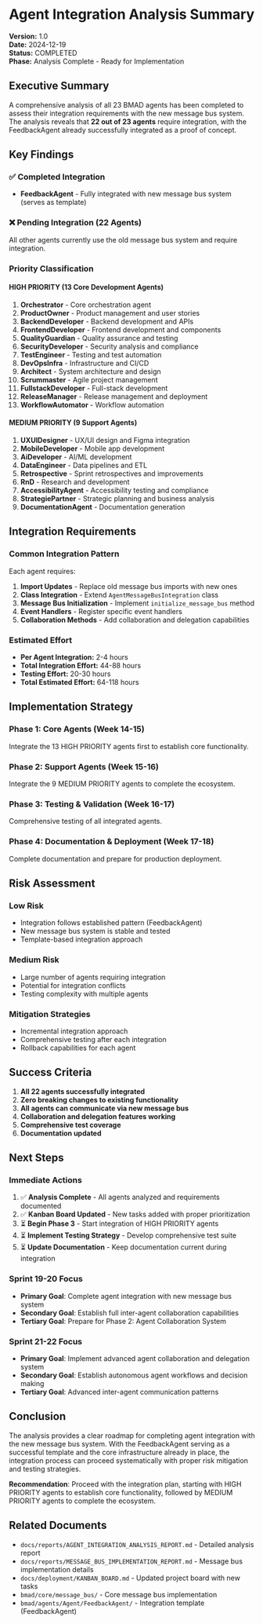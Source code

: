 # Agent Integration Analysis Summary

**Version:** 1.0  
**Date:** 2024-12-19  
**Status:** COMPLETED  
**Phase:** Analysis Complete - Ready for Implementation  

## Executive Summary

A comprehensive analysis of all 23 BMAD agents has been completed to assess their integration requirements with the new message bus system. The analysis reveals that **22 out of 23 agents** require integration, with the FeedbackAgent already successfully integrated as a proof of concept.

## Key Findings

### ✅ Completed Integration
- **FeedbackAgent** - Fully integrated with new message bus system (serves as template)

### ❌ Pending Integration (22 Agents)
All other agents currently use the old message bus system and require integration.

### Priority Classification

#### HIGH PRIORITY (13 Core Development Agents)
1. **Orchestrator** - Core orchestration agent
2. **ProductOwner** - Product management and user stories
3. **BackendDeveloper** - Backend development and APIs
4. **FrontendDeveloper** - Frontend development and components
5. **QualityGuardian** - Quality assurance and testing
6. **SecurityDeveloper** - Security analysis and compliance
7. **TestEngineer** - Testing and test automation
8. **DevOpsInfra** - Infrastructure and CI/CD
9. **Architect** - System architecture and design
10. **Scrummaster** - Agile project management
11. **FullstackDeveloper** - Full-stack development
12. **ReleaseManager** - Release management and deployment
13. **WorkflowAutomator** - Workflow automation

#### MEDIUM PRIORITY (9 Support Agents)
1. **UXUIDesigner** - UX/UI design and Figma integration
2. **MobileDeveloper** - Mobile app development
3. **AiDeveloper** - AI/ML development
4. **DataEngineer** - Data pipelines and ETL
5. **Retrospective** - Sprint retrospectives and improvements
6. **RnD** - Research and development
7. **AccessibilityAgent** - Accessibility testing and compliance
8. **StrategiePartner** - Strategic planning and business analysis
9. **DocumentationAgent** - Documentation generation

## Integration Requirements

### Common Integration Pattern
Each agent requires:
1. **Import Updates** - Replace old message bus imports with new ones
2. **Class Integration** - Extend `AgentMessageBusIntegration` class
3. **Message Bus Initialization** - Implement `initialize_message_bus` method
4. **Event Handlers** - Register specific event handlers
5. **Collaboration Methods** - Add collaboration and delegation capabilities

### Estimated Effort
- **Per Agent Integration:** 2-4 hours
- **Total Integration Effort:** 44-88 hours
- **Testing Effort:** 20-30 hours
- **Total Estimated Effort:** 64-118 hours

## Implementation Strategy

### Phase 1: Core Agents (Week 14-15)
Integrate the 13 HIGH PRIORITY agents first to establish core functionality.

### Phase 2: Support Agents (Week 15-16)
Integrate the 9 MEDIUM PRIORITY agents to complete the ecosystem.

### Phase 3: Testing & Validation (Week 16-17)
Comprehensive testing of all integrated agents.

### Phase 4: Documentation & Deployment (Week 17-18)
Complete documentation and prepare for production deployment.

## Risk Assessment

### Low Risk
- Integration follows established pattern (FeedbackAgent)
- New message bus system is stable and tested
- Template-based integration approach

### Medium Risk
- Large number of agents requiring integration
- Potential for integration conflicts
- Testing complexity with multiple agents

### Mitigation Strategies
- Incremental integration approach
- Comprehensive testing after each integration
- Rollback capabilities for each agent

## Success Criteria

1. **All 22 agents successfully integrated**
2. **Zero breaking changes to existing functionality**
3. **All agents can communicate via new message bus**
4. **Collaboration and delegation features working**
5. **Comprehensive test coverage**
6. **Documentation updated**

## Next Steps

### Immediate Actions
1. ✅ **Analysis Complete** - All agents analyzed and requirements documented
2. ✅ **Kanban Board Updated** - New tasks added with proper prioritization
3. ⏳ **Begin Phase 3** - Start integration of HIGH PRIORITY agents
4. ⏳ **Implement Testing Strategy** - Develop comprehensive test suite
5. ⏳ **Update Documentation** - Keep documentation current during integration

### Sprint 19-20 Focus
- **Primary Goal**: Complete agent integration with new message bus system
- **Secondary Goal**: Establish full inter-agent collaboration capabilities
- **Tertiary Goal**: Prepare for Phase 2: Agent Collaboration System

### Sprint 21-22 Focus
- **Primary Goal**: Implement advanced agent collaboration and delegation system
- **Secondary Goal**: Establish autonomous agent workflows and decision making
- **Tertiary Goal**: Advanced inter-agent communication patterns

## Conclusion

The analysis provides a clear roadmap for completing agent integration with the new message bus system. With the FeedbackAgent serving as a successful template and the core infrastructure already in place, the integration process can proceed systematically with proper risk mitigation and testing strategies.

**Recommendation**: Proceed with the integration plan, starting with HIGH PRIORITY agents to establish core functionality, followed by MEDIUM PRIORITY agents to complete the ecosystem.

## Related Documents

- `docs/reports/AGENT_INTEGRATION_ANALYSIS_REPORT.md` - Detailed analysis report
- `docs/reports/MESSAGE_BUS_IMPLEMENTATION_REPORT.md` - Message bus implementation details
- `docs/deployment/KANBAN_BOARD.md` - Updated project board with new tasks
- `bmad/core/message_bus/` - Core message bus implementation
- `bmad/agents/Agent/FeedbackAgent/` - Integration template (FeedbackAgent) 